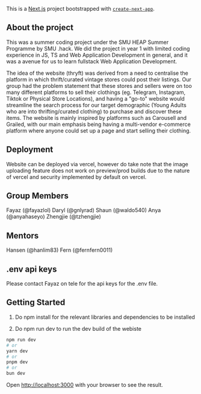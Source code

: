This is a [Next.js](https://nextjs.org/) project bootstrapped with [`create-next-app`](https://github.com/vercel/next.js/tree/canary/packages/create-next-app).

## About the project
This was a summer coding project under the SMU HEAP Summer Programme by SMU .hack. We did the project in year 1 with limited coding experience in JS, TS and Web Application Development in general, and it was a avenue for us to learn fullstack Web Application Development.

The idea of the website (thryft) was derived from a need to centralise the platform in which thrift/curated vintage stores could post their listings. Our group had the problem statement that these stores and sellers were on too many different platforms to sell their clothings (eg. Telegram, Instagram, Tiktok or Physical Store Locations), and having a "go-to" website would streamline the search process for our target demographic (Young Adults who are into thrifting/curated clothing) to purchase and discover these items. The website is mainly inspired by platforms such as Carousell and Grailed, with our main emphasis being having a multi-vendor e-commerce platform where anyone could set up a page and start selling their clothing.

## Deployment
Website can be deployed via vercel, however do take note that the image uploading feature does not work on preview/prod builds due to the nature of vercel and security implemented by default on vercel.

## Group Members
Fayaz (@fayazlol)
Daryl (@gnlyrad)
Shaun (@waldo540)
Anya (@anyahaseyo)
Zhengjie (@tzhengjie)

## Mentors
Hansen (@hanlim83)
Fern (@fernfern0011)


## .env api keys
Please contact Fayaz on tele for the api keys for the .env file.



## Getting Started

1. Do npm install for the relevant libraries and dependencies to be installed

2. Do npm run dev to run the dev build of the webiste

```bash
npm run dev
# or
yarn dev
# or
pnpm dev
# or
bun dev
```

Open [http://localhost:3000](http://localhost:3000) with your browser to see the result.




